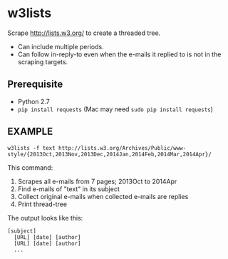 w3lists
=======

Scrape http://lists.w3.org/ to create a threaded tree.

* Can include multiple periods.
* Can follow in-reply-to even when the e-mails it replied to is not in the scraping targets.

## Prerequisite

* Python 2.7
* `pip install requests` (Mac may need `sudo pip install requests`)

## EXAMPLE

    w3lists -f text http://lists.w3.org/Archives/Public/www-style/{2013Oct,2013Nov,2013Dec,2014Jan,2014Feb,2014Mar,2014Apr}/

This command:

1. Scrapes all e-mails from 7 pages; 2013Oct to 2014Apr
2. Find e-mails of "text" in its subject
3. Collect original e-mails when collected e-mails are replies
4. Print thread-tree

The output looks like this:

```
[subject]
  [URL] [date] [author]
  [URL] [date] [author]
  ...
```
